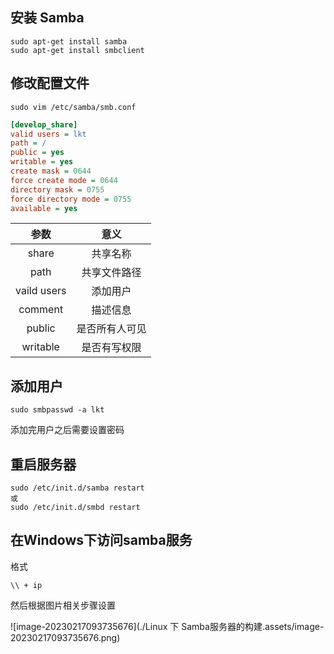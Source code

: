 
## 安装 Samba

```shell
sudo apt-get install samba
sudo apt-get install smbclient
```

## 修改配置文件

```shell
sudo vim /etc/samba/smb.conf
```

```ini
[develop_share] 
valid users = lkt 
path = /
public = yes 
writable = yes 
create mask = 0644 
force create mode = 0644 
directory mask = 0755 
force directory mode = 0755 
available = yes
```

|    参数     |      意义      |
| :---------: | :------------: |
|    share    |    共享名称    |
|    path     |  共享文件路径  |
| vaild users |    添加用户    |
|   comment   |    描述信息    |
|   public    | 是否所有人可见 |
|  writable   |  是否有写权限  |

## 添加用户

```shell
sudo smbpasswd -a lkt
```

添加完用户之后需要设置密码

## 重启服务器

```shell
sudo /etc/init.d/samba restart
或
sudo /etc/init.d/smbd restart
```

## 在Windows下访问samba服务

格式

```shell
\\ + ip
```

然后根据图片相关步骤设置

![image-20230217093735676](./Linux 下 Samba服务器的构建.assets/image-20230217093735676.png)
